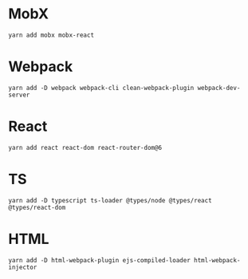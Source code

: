# MobX
```
yarn add mobx mobx-react
```

# Webpack
```
yarn add -D webpack webpack-cli clean-webpack-plugin webpack-dev-server
```

# React
```
yarn add react react-dom react-router-dom@6
```

# TS
```
yarn add -D typescript ts-loader @types/node @types/react @types/react-dom
```

# HTML
```
yarn add -D html-webpack-plugin ejs-compiled-loader html-webpack-injector
``` 